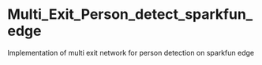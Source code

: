 # Multi_Exit_Person_detect_sparkfun_edge
Implementation of multi exit network for person detection on sparkfun edge
